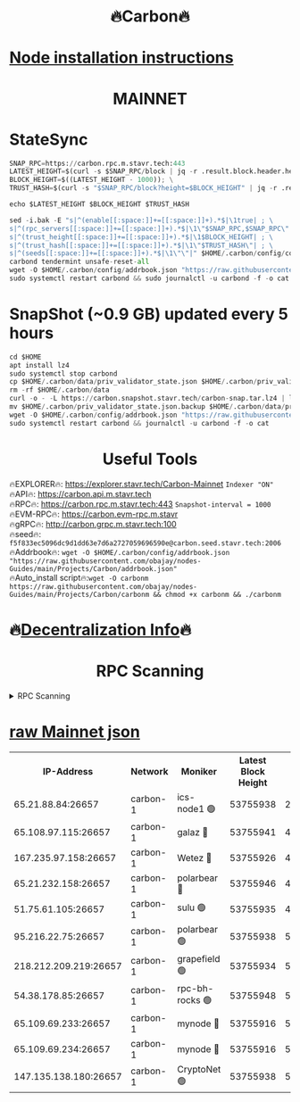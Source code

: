 <h1 align="center"> 🔥Carbon🔥</h1>

[Node installation instructions](https://github.com/obajay/nodes-Guides/tree/main/Projects/Carbon)
=
<h1 align="center"> MAINNET</h1>

# StateSync
```python
SNAP_RPC=https://carbon.rpc.m.stavr.tech:443
LATEST_HEIGHT=$(curl -s $SNAP_RPC/block | jq -r .result.block.header.height); \
BLOCK_HEIGHT=$((LATEST_HEIGHT - 1000)); \
TRUST_HASH=$(curl -s "$SNAP_RPC/block?height=$BLOCK_HEIGHT" | jq -r .result.block_id.hash)

echo $LATEST_HEIGHT $BLOCK_HEIGHT $TRUST_HASH

sed -i.bak -E "s|^(enable[[:space:]]+=[[:space:]]+).*$|\1true| ; \
s|^(rpc_servers[[:space:]]+=[[:space:]]+).*$|\1\"$SNAP_RPC,$SNAP_RPC\"| ; \
s|^(trust_height[[:space:]]+=[[:space:]]+).*$|\1$BLOCK_HEIGHT| ; \
s|^(trust_hash[[:space:]]+=[[:space:]]+).*$|\1\"$TRUST_HASH\"| ; \
s|^(seeds[[:space:]]+=[[:space:]]+).*$|\1\"\"|" $HOME/.carbon/config/config.toml
carbond tendermint unsafe-reset-all
wget -O $HOME/.carbon/config/addrbook.json "https://raw.githubusercontent.com/obajay/nodes-Guides/main/Projects/Carbon/addrbook.json"
sudo systemctl restart carbond && sudo journalctl -u carbond -f -o cat
```
# SnapShot (~0.9 GB) updated every 5 hours
```python
cd $HOME
apt install lz4
sudo systemctl stop carbond
cp $HOME/.carbon/data/priv_validator_state.json $HOME/.carbon/priv_validator_state.json.backup
rm -rf $HOME/.carbon/data
curl -o - -L https://carbon.snapshot.stavr.tech/carbon-snap.tar.lz4 | lz4 -c -d - | tar -x -C $HOME/.carbon --strip-components 2
mv $HOME/.carbon/priv_validator_state.json.backup $HOME/.carbon/data/priv_validator_state.json
wget -O $HOME/.carbon/config/addrbook.json "https://raw.githubusercontent.com/obajay/nodes-Guides/main/Projects/Carbon/addrbook.json"
sudo systemctl restart carbond && journalctl -u carbond -f -o cat
```

 <h1 align="center"> Useful Tools</h1>

🔥EXPLORER🔥:     https://explorer.stavr.tech/Carbon-Mainnet        `Indexer "ON"` \
🔥API🔥:          https://carbon.api.m.stavr.tech \
🔥RPC🔥:          https://carbon.rpc.m.stavr.tech:443              `Snapshot-interval = 1000` \
🔥EVM-RPC🔥:      https://carbon.evm-rpc.m.stavr \
🔥gRPC🔥:         http://carbon.grpc.m.stavr.tech:100 \
🔥seed🔥:      `f5f833ec5096dc9d1dd63e7d6a2727059696590e@carbon.seed.stavr.tech:2006` \
🔥Addrbook🔥:  `wget -O $HOME/.carbon/config/addrbook.json "https://raw.githubusercontent.com/obajay/nodes-Guides/main/Projects/Carbon/addrbook.json"` \
🔥Auto_install script🔥:`wget -O carbonm https://raw.githubusercontent.com/obajay/nodes-Guides/main/Projects/Carbon/carbonm && chmod +x carbonm && ./carbonm`

🔥[Decentralization Info](https://github.com/obajay/StateSync-snapshots/tree/main/Projects/Carbon/Decentralization)🔥
=
<h1 align="center"> RPC Scanning</h1>

<details>
<summary>RPC Scanning</summary>

<h2 align="center"> We scan nodes in real time every 4 hours. And we provide the final result of RPC endpoints.
We cannot influence the operation of these nodes in any way. </h2>


```python
If Voting Power is higher than 0 --> then the Node is a validator of the network and may be subject to attack and be a potential threat to the chain.
```
```python
We marked such validators with a red symbol
```

</details>

[raw Mainnet json](https://rpc-check.carbonm.stavr.tech/carbonm/rpc-carbonm-result.json)
=


<table><tr><th>IP-Address</th><th>Network</th><th>Moniker</th><th>Latest Block Height</th><th>Earliest Block Height</th><th>Catching Up</th><th>Tx Index</th><th>Voting Power</th><th>Scan Time</th></tr><tr><td>65.21.88.84:26657</td><td>carbon-1</td><td>ics-node1 🟢</td><td>53755938</td><td>21164241</td><td>False</td><td>off</td><td>0</td><td>2024-02-16T16:29:02.395054169UTC</td></tr><tr><td>65.108.97.115:26657</td><td>carbon-1</td><td>galaz 🔴</td><td>53755941</td><td>47374001</td><td>False</td><td>on</td><td>11241261372</td><td>2024-02-16T16:29:11.198682316UTC</td></tr><tr><td>167.235.97.158:26657</td><td>carbon-1</td><td>Wetez 🔴</td><td>53755926</td><td>48067570</td><td>False</td><td>on</td><td>1343099673</td><td>2024-02-16T16:28:38.943043441UTC</td></tr><tr><td>65.21.232.158:26657</td><td>carbon-1</td><td>polarbear 🔴</td><td>53755946</td><td>48126001</td><td>False</td><td>on</td><td>10427847415</td><td>2024-02-16T16:29:21.742979811UTC</td></tr><tr><td>51.75.61.105:26657</td><td>carbon-1</td><td>sulu 🟢</td><td>53755935</td><td>48742001</td><td>False</td><td>on</td><td>0</td><td>2024-02-16T16:28:55.452377699UTC</td></tr><tr><td>95.216.22.75:26657</td><td>carbon-1</td><td>polarbear 🟢</td><td>53755938</td><td>52338001</td><td>False</td><td>on</td><td>0</td><td>2024-02-16T16:28:59.920671735UTC</td></tr><tr><td>218.212.209.219:26657</td><td>carbon-1</td><td>grapefield 🟢</td><td>53755934</td><td>52371001</td><td>False</td><td>on</td><td>0</td><td>2024-02-16T16:28:53.049501150UTC</td></tr><tr><td>54.38.178.85:26657</td><td>carbon-1</td><td>rpc-bh-rocks 🟢</td><td>53755948</td><td>53130001</td><td>False</td><td>on</td><td>0</td><td>2024-02-16T16:29:28.168821244UTC</td></tr><tr><td>65.109.69.233:26657</td><td>carbon-1</td><td>mynode 🔴</td><td>53755916</td><td>53160001</td><td>False</td><td>off</td><td>8764788309</td><td>2024-02-16T16:28:20.500558646UTC</td></tr><tr><td>65.109.69.234:26657</td><td>carbon-1</td><td>mynode 🔴</td><td>53755916</td><td>53160001</td><td>False</td><td>off</td><td>12822192811</td><td>2024-02-16T16:28:20.836833982UTC</td></tr><tr><td>147.135.138.180:26657</td><td>carbon-1</td><td>CryptoNet 🟢</td><td>53755938</td><td>53567001</td><td>False</td><td>on</td><td>0</td><td>2024-02-16T16:29:02.701687346UTC</td></tr></table>
